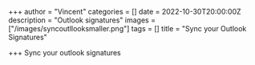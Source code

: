 +++
author = "Vincent"
categories = []
date = 2022-10-30T20:00:00Z
description = "Outlook signatures"
images = ["/images/syncoutllooksmaller.png"]
tags = []
title = "Sync your Outlook Signatures"

+++
Sync your outlook signatures